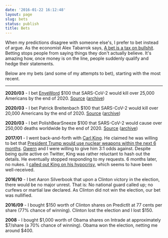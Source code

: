 ```yaml
---
date: '2016-01-22 16:12:48'
layout: page
slug: bets
status: publish
title: Bets
---
```


When my predictions disagree with someone else's, I prefer to bet instead of argue. As the economist Alex Tabarrok says, [A bet is a tax on bullshit](http://marginalrevolution.com/marginalrevolution/2012/11/a-bet-is-a-tax-on-bullshit.html). Betting stops people from saying things they don't actually believe. It's amazing how, once money is on the line, people suddenly qualify and hedge their statements.

Below are my bets (and some of my attempts to bet), starting with the most recent.

---

**2020/03** - I bet [EnyeWord](https://twitter.com/EnyeWord) $100 that SARS-CoV-2 would kill over 25,000 Americans by the end of 2020. [Source](https://twitter.com/EnyeWord/status/1241244459712593921) ([archive](https://archive.is/Q0sdq))

**2020/03** - I bet Patrick Breitenbach $100 that SARS-CoV-2 would kill over 20,000 Americans by the end of 2020. [Source](https://twitter.com/pbreit/status/1241106016663523328) ([archive](https://archive.is/6kaUA))

**2020/03** - I bet PolishBearSneeze $100 that SARS-CoV-2 would cause over 250,000 deaths worldwide by the end of 2020. [Source](https://old.reddit.com/r/TheMotte/comments/fjzqsd/coronavirus_quarantine_thread_week_2/fkvz6ze/?context=2) ([archive](https://archive.is/bI891))

<!--
**2020/03** - Tried to bet Twitter user ElonBachman that there would be over 25,000 Americans killed by SARS-CoV-2 in 2020. He ignored me. ([Source 1](https://twitter.com/ggreer/status/1237164317142736896). [Source 2](https://twitter.com/ggreer/status/1241140854892285953).)
-->

**2017/01** - I went back-and-forth with [Carl King](http://carlkingdom.com/). He claimed he was willing to bet that [President Trump would use nuclear weapons within the next 6 months](https://twitter.com/carlking/status/822128552015314945). [Gwern](https://www.gwern.net/) and I were willing to give him 3:1 odds against. Despite being quite active on Twitter, King was rather reluctant to hash out the details. He eventually stopped responding to my requests. 6 months later, no nukes. I [called out King on his hypocrisy](https://twitter.com/ggreer/status/888059597407141889), which seems to have been well-received.

<!--
Tweet archived at http://archive.is/s3YXi
-->

**2016/10** - I bet Aaron Silverbook that upon a Clinton victory in the election, there would be no major unrest. That is: No national guard called up; no curfews or martial law declared. As Clinton did not win the election, our bet was nullified.

**2016/09** - I bought $150 worth of Clinton shares on PredictIt at 77 cents per share (77% chance of winning). Clinton lost the election and I lost $150.

**2008** - I bought $1,000 worth of Obama shares on Intrade at approximately $7/share (a 70% chance of winning). Obama won the election, netting me around $400.
